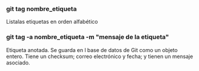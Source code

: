 ### git tag nombre_etiqueta
Listalas etiquetas en orden alfabético
### git tag -a nombre_etiqueta -m "mensaje de la etiqueta"
Etiqueta anotada. Se guarda en l base de datos de Git como un objeto entero. Tiene un checksum; correo electrónico y fecha; y tienen un mensaje asociado.